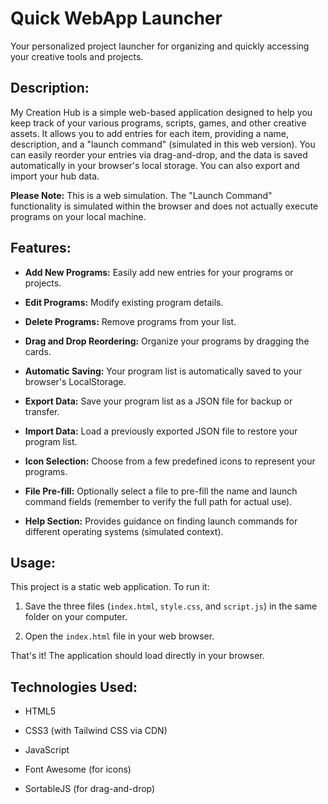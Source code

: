 # Quick WebApp Launcher

Your personalized project launcher for organizing and quickly accessing your creative tools and projects.

## Description:

My Creation Hub is a simple web-based application designed to help you keep track of your various programs, scripts, games, and other creative assets. It allows you to add entries for each item, providing a name, description, and a "launch command" (simulated in this web version). You can easily reorder your entries via drag-and-drop, and the data is saved automatically in your browser's local storage. You can also export and import your hub data.

**Please Note:** This is a web simulation. The "Launch Command" functionality is simulated within the browser and does not actually execute programs on your local machine.

## Features:

* **Add New Programs:** Easily add new entries for your programs or projects.

* **Edit Programs:** Modify existing program details.

* **Delete Programs:** Remove programs from your list.

* **Drag and Drop Reordering:** Organize your programs by dragging the cards.

* **Automatic Saving:** Your program list is automatically saved to your browser's LocalStorage.

* **Export Data:** Save your program list as a JSON file for backup or transfer.

* **Import Data:** Load a previously exported JSON file to restore your program list.

* **Icon Selection:** Choose from a few predefined icons to represent your programs.

* **File Pre-fill:** Optionally select a file to pre-fill the name and launch command fields (remember to verify the full path for actual use).

* **Help Section:** Provides guidance on finding launch commands for different operating systems (simulated context).

## Usage:

This project is a static web application. To run it:

1. Save the three files (`index.html`, `style.css`, and `script.js`) in the same folder on your computer.

2. Open the `index.html` file in your web browser.

That's it! The application should load directly in your browser.


## Technologies Used:

* HTML5

* CSS3 (with Tailwind CSS via CDN)

* JavaScript

* Font Awesome (for icons)

* SortableJS (for drag-and-drop)
